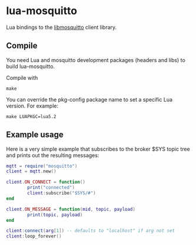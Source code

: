 lua-mosquitto
=============

Lua bindings to the [libmosquitto](http://www.mosquitto.org/) client library.


Compile
-------
You need Lua and mosquitto development packages (headers and libs) to
build lua-mosquitto.

Compile with

    make

You can override the pkg-config package name to set a specific Lua version.
For example:

    make LUAPKGC=lua5.2

Example usage
-------------

Here is a very simple example that subscribes to the broker $SYS topic tree
and prints out the resulting messages:

```Lua
mqtt = require("mosquitto")
client = mqtt.new()

client.ON_CONNECT = function()
        print("connected")
        client:subscribe("$SYS/#")
end

client.ON_MESSAGE = function(mid, topic, payload)
        print(topic, payload)
end

client:connect(arg[1]) -- defaults to "localhost" if arg not set
client:loop_forever()
```

